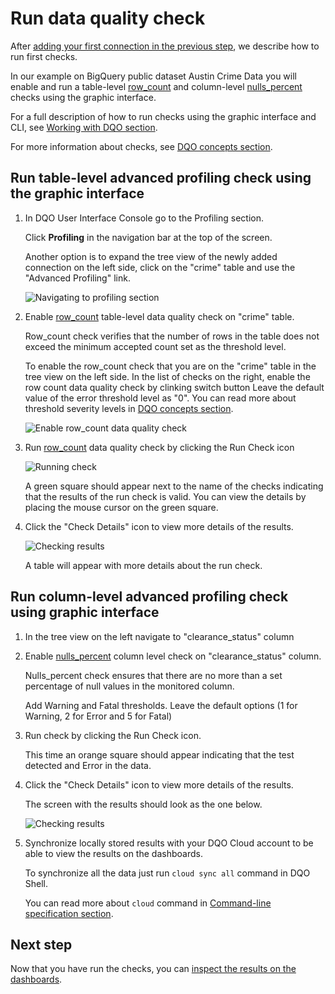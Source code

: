 # Run data quality check 

After [adding your first connection in the previous step](../adding-data-source-connection/adding-data-source-connection.md),
we describe how to run first checks. 

In our example on BigQuery public dataset Austin Crime Data you will enable and run a table-level [row_count](../../checks/table/standard/row-count.md)
and column-level [nulls_percent](../../checks/column/nulls/not-nulls-percent.md) checks using the graphic interface.

For a full description of how to run checks using the graphic interface and CLI, see [Working with DQO section](../../working-with-dqo/run-data-quality-checks/index.md).

For more information about checks, see [DQO concepts section](../../dqo-concepts/checks/index.md). 

## Run table-level advanced profiling check using the graphic interface

1. In DQO User Interface Console go to the Profiling section.

    Click **Profiling** in the navigation bar at the top of the screen. 

    Another option is to expand the tree view of the newly added connection on the left side, click on the "crime" table and use the "Advanced Profiling" link.

    ![Navigating to profiling section](https://docs.dqo.ai/docs/images/getting-started/austin-crime-table-view-link-to-profiling.jpg)

2. Enable [row_count](../../checks/table/standard/row-count.md) table-level data quality check on "crime" table.

    Row_count check verifies that the number of rows in the table does not exceed the minimum accepted count set as the threshold level.
   
    To enable the row_count check that you are on the "crime" table in the tree view on the left side.
    In the list of checks on the right, enable the row count data quality check by clinking switch button
    Leave the default value of the error threshold level as "0".  You can read more about threshold severity levels in [DQO concepts section](../../dqo-concepts/checks/#severity-levels).

    ![Enable row_count data quality check](https://docs.dqo.ai/docs/images/getting-started/austin-crime-run-row_count-check.jpg)

3. Run [row_count](../../checks/table/standard/row-count.md) data quality check by clicking the Run Check icon

    ![Running check](https://docs.dqo.ai/docs/images/getting-started/austin-crime-run-row_count-check.jpg)
    
    A green square should appear next to the name of the checks indicating that the results of the run check is valid.
    You can view the details by placing the mouse cursor on the green square.

4. Click the "Check Details" icon to view more details of the results.

    ![Checking results](https://docs.dqo.ai/docs/images/getting-started/austin-crime-row_count-check-results.jpg)

    A table will appear with more details about the run check.


## Run column-level advanced profiling check using graphic interface

1. In the tree view on the left navigate to "clearance_status" column

2. Enable [nulls_percent](../../checks/column/nulls/not-nulls-percent.md) column level check on "clearance_status" column. 

    Nulls_percent check ensures that there are no more than a set percentage of null values in the monitored column.

    Add Warning and Fatal thresholds. Leave the default options (1 for Warning, 2 for Error and 5 for Fatal)   

3. Run check by clicking the Run Check icon.

    This time an orange square should appear indicating that the test detected and Error in the data.

4. Click the "Check Details" icon to view more details of the results.

    The screen with the results should look as the one below. 

    ![Checking results](https://docs.dqo.ai/docs/images/getting-started/austin-crime-nulls_percent-check-results.jpg)

5. Synchronize locally stored results with your DQO Cloud account to be able to view the results on the dashboards. 

    To synchronize all the data just run `cloud sync all` command in DQO Shell.

    You can read more about `cloud` command in [Command-line specification section](../../command-line-interface/cloud.md).


## Next step

Now that you have run the checks, you can [inspect the results on the dashboards](../../getting-started/review-results-on-dashboards/review-results-on-dashboards.md).
